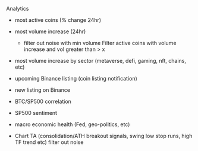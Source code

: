 Analytics

- most active coins (% change 24hr)
- most volume increase (24hr)
  - filter out noise with min volume
    Filter active coins with volume increase and vol greater than > x
- most volume increase by sector (metaverse, defi, gaming, nft, chains, etc)

- upcoming Binance listing (coin listing notification)
- new listing on Binance

- BTC/SP500 correlation
- SP500 sentiment
- macro economic health (Fed, geo-politics, etc)

- Chart TA (consolidation/ATH breakout signals, swing low stop runs, high TF trend etc) filter out noise
